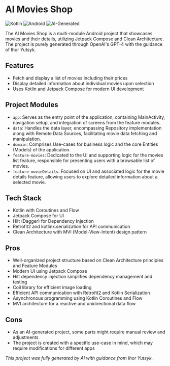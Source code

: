 # AI Movies Shop

![Kotlin](https://img.shields.io/static/v1?label=Language&message=Kotlin&color=blue&style=flat&logo=kotlin) 
![Android](https://img.shields.io/static/v1?label=Platform&message=Android&color=brightgreen&style=flat&logo=android)
![AI-Generated](https://img.shields.io/static/v1?label=Assistance&message=AI-Generated&color=9cf&style=flat)

The AI Movies Shop is a multi-module Android project that showcases movies and their details, utilizing Jetpack Compose and Clean Architecture. The project is purely generated through OpenAI's GPT-4 with the guidance of Ihor Yutsyk.

## Features

- Fetch and display a list of movies including their prices
- Display detailed information about individual movies upon selection
- Uses Kotlin and Jetpack Compose for modern UI development

## Project Modules

- `app`: Serves as the entry point of the application, containing MainActivity, navigation setup, and integration of screens from the feature modules.
- `data`:  Handles the data layer, encompassing Repository implementation along with Remote Data Sources, facilitating movie data fetching and manipulation.
- `domain`: Comprises Use-cases for business logic and the core Entities (Models) of the application.
- `feature-movies`: Dedicated to the UI and supporting logic for the movies list feature, responsible for presenting users with a browsable list of movies.
- `feature-movieDetails`: Focused on UI and associated logic for the movie details feature, allowing users to explore detailed information about a selected movie.

## Tech Stack

- Kotlin with Coroutines and Flow
- Jetpack Compose for UI
- Hilt (Dagger) for Dependency Injection
- Retrofit2 and kotlinx.serialization for API communication
- Clean Architecture with MVI (Model-View-Intent) design pattern

## Pros

- Well-organized project structure based on Clean Architecture principles and Feature Modules
- Modern UI using Jetpack Compose
- Hilt dependency injection simplifies dependency management and testing
- Coil library for efficient image loading
- Efficient API communication with Retrofit2 and Kotlin Serialization
- Asynchronous programming using Kotlin Coroutines and Flow
- MVI architecture for a reactive and unidirectional data flow

## Cons

- As an AI-generated project, some parts might require manual review and adjustments
- The project is created with a specific use-case in mind, which may require modifications for different apps

*This project was fully generated by AI with guidance from Ihor Yutsyk.*

